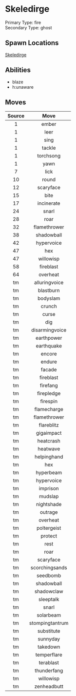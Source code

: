 # Skeledirge  
Primary Type: fire  
Secondary Type: ghost  
  
## Spawn Locations  
[Skeledirge](/data/spawn_presets/skeledirge.md)  
  
## Abilities  
  * blaze
  * h:unaware
  
  
## Moves  
  
| Source | Move |  
|:---:|:---:|  
| 1 | ember |  
| 1 | leer |  
| 1 | sing |  
| 1 | tackle |  
| 1 | torchsong |  
| 1 | yawn |  
| 7 | lick |  
| 10 | round |  
| 12 | scaryface |  
| 15 | bite |  
| 17 | incinerate |  
| 24 | snarl |  
| 28 | roar |  
| 32 | flamethrower |  
| 38 | shadowball |  
| 42 | hypervoice |  
| 47 | hex |  
| 47 | willowisp |  
| 58 | fireblast |  
| 64 | overheat |  
| tm | alluringvoice |  
| tm | blastburn |  
| tm | bodyslam |  
| tm | crunch |  
| tm | curse |  
| tm | dig |  
| tm | disarmingvoice |  
| tm | earthpower |  
| tm | earthquake |  
| tm | encore |  
| tm | endure |  
| tm | facade |  
| tm | fireblast |  
| tm | firefang |  
| tm | firepledge |  
| tm | firespin |  
| tm | flamecharge |  
| tm | flamethrower |  
| tm | flareblitz |  
| tm | gigaimpact |  
| tm | heatcrash |  
| tm | heatwave |  
| tm | helpinghand |  
| tm | hex |  
| tm | hyperbeam |  
| tm | hypervoice |  
| tm | imprison |  
| tm | mudslap |  
| tm | nightshade |  
| tm | outrage |  
| tm | overheat |  
| tm | poltergeist |  
| tm | protect |  
| tm | rest |  
| tm | roar |  
| tm | scaryface |  
| tm | scorchingsands |  
| tm | seedbomb |  
| tm | shadowball |  
| tm | shadowclaw |  
| tm | sleeptalk |  
| tm | snarl |  
| tm | solarbeam |  
| tm | stompingtantrum |  
| tm | substitute |  
| tm | sunnyday |  
| tm | takedown |  
| tm | temperflare |  
| tm | terablast |  
| tm | thunderfang |  
| tm | willowisp |  
| tm | zenheadbutt |  
  
